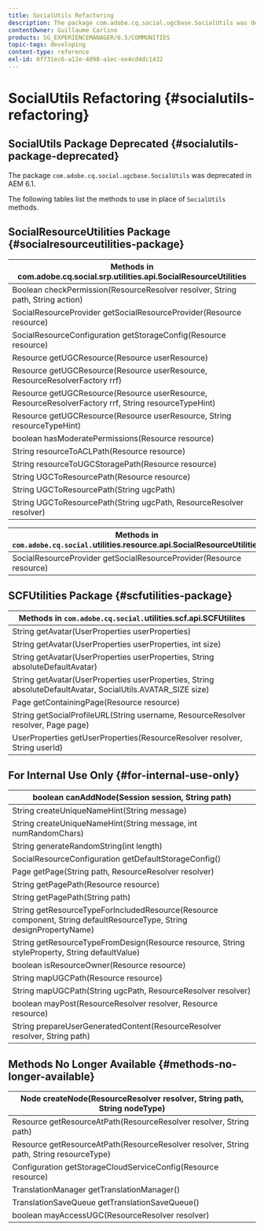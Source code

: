 ```yaml
---
title: SocialUtils Refactoring
description: The package com.adobe.cq.social.ugcbase.SocialUtils was deprecated in AEM 6.1
contentOwner: Guillaume Carlino
products: SG_EXPERIENCEMANAGER/6.5/COMMUNITIES
topic-tags: developing
content-type: reference
exl-id: 0f731ec6-a12e-4098-a1ec-ee4cd4dc1432
---
```

# SocialUtils Refactoring {#socialutils-refactoring}

## SocialUtils Package Deprecated {#socialutils-package-deprecated}

The package `com.adobe.cq.social.ugcbase.SocialUtils` was deprecated in AEM 6.1.

The following tables list the methods to use in place of `SocialUtils` methods.

## SocialResourceUtilities Package  {#socialresourceutilities-package}

| Methods in com.adobe.cq.social.srp.utilities.api.SocialResourceUtilities |
|---|
| Boolean checkPermission(ResourceResolver resolver, String path, String action) |  |
| SocialResourceProvider getSocialResourceProvider(Resource resource) |  |
| SocialResourceConfiguration getStorageConfig(Resource resource) |  |
| Resource getUGCResource(Resource userResource) |  |
| Resource getUGCResource(Resource userResource, ResourceResolverFactory rrf) |new |
| Resource getUGCResource(Resource userResource, ResourceResolverFactory rrf, String resourceTypeHint) |new |
| Resource getUGCResource(Resource userResource, String resourceTypeHint) |  |
| boolean hasModeratePermissions(Resource resource) |  |
| String resourceToACLPath(Resource resource) |  |
| String resourceToUGCStoragePath(Resource resource) |replaces String resourceToUGCPath(Resource resource) |
| String UGCToResourcePath(Resource resource) |  |
| String UGCToResourcePath(String ugcPath) |method signature changed |
| String UGCToResourcePath(String ugcPath, ResourceResolver resolver) |new |

| Methods in `com.adobe.cq.social.`utilities.resource.api.SocialResourceUtilities |
|---|
| SocialResourceProvider getSocialResourceProvider(Resource resource) |replaces SocialResourceProvider getConfiguredProvider(Resource resource) |

## SCFUtilities Package {#scfutilities-package}

| Methods in `com.adobe.cq.social.`utilities.scf.api.SCFUtilites |
|---|
| String getAvatar(UserProperties userProperties) |
| String getAvatar(UserProperties userProperties, int size) |
| String getAvatar(UserProperties userProperties, String absoluteDefaultAvatar) |
| String getAvatar(UserProperties userProperties, String absoluteDefaultAvatar, SocialUtils.AVATAR_SIZE size) |
| Page getContainingPage(Resource resource) |
| String getSocialProfileURL(String username, ResourceResolver resolver, Page page) |
| UserProperties getUserProperties(ResourceResolver resolver, String userId) |

## For Internal Use Only {#for-internal-use-only}

| boolean canAddNode(Session session, String path) |
|---|
| String createUniqueNameHint(String message) |
| String createUniqueNameHint(String message, int numRandomChars) |
| String generateRandomString(int length) |
| SocialResourceConfiguration getDefaultStorageConfig() |
| Page getPage(String path, ResourceResolver resolver) |
| String getPagePath(Resource resource) |
| String getPagePath(String path) |
| String getResourceTypeForIncludedResource(Resource component, String defaultResourceType, String designPropertyName) |
| String getResourceTypeFromDesign(Resource resource, String styleProperty, String defaultValue) |
| boolean isResourceOwner(Resource resource) |
| String mapUGCPath(Resource resource) |
| String mapUGCPath(String ugcPath, ResourceResolver resolver) |
| boolean mayPost(ResourceResolver resolver, Resource resource) |
| String prepareUserGeneratedContent(ResourceResolver resolver, String path) |

## Methods No Longer Available {#methods-no-longer-available}

| Node createNode(ResourceResolver resolver, String path, String nodeType) |
|---|
| Resource getResourceAtPath(ResourceResolver resolver, String path) |
| Resource getResourceAtPath(ResourceResolver resolver, String path, String resourceType) |
| Configuration getStorageCloudServiceConfig(Resource resource) |
| TranslationManager getTranslationManager() |
| TranslationSaveQueue getTranslationSaveQueue() |
| boolean mayAccessUGC(ResourceResolver resolver) |

